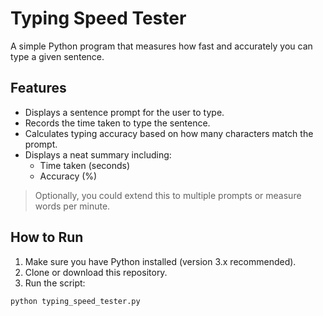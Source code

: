 # Typing Speed Tester

A simple Python program that measures how fast and accurately you can type a given sentence. 

## Features

- Displays a sentence prompt for the user to type.
- Records the time taken to type the sentence.
- Calculates typing accuracy based on how many characters match the prompt.
- Displays a neat summary including:
  - Time taken (seconds)
  - Accuracy (%)
  
> Optionally, you could extend this to multiple prompts or measure words per minute.

## How to Run

1. Make sure you have Python installed (version 3.x recommended).
2. Clone or download this repository.
3. Run the script:

```bash
python typing_speed_tester.py